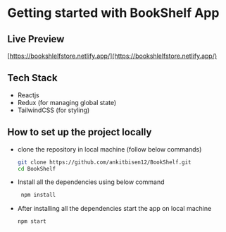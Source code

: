 # Getting started with BookShelf App

## Live Preview

[https://bookshlelfstore.netlify.app/](https://bookshlelfstore.netlify.app/) 

## Tech Stack 
- Reactjs
- Redux (for managing global state)
- TailwindCSS (for styling)

## How to set up the project locally

- clone the repository in local machine (follow below commands)
   ```bash
   git clone https://github.com/ankitbisen12/BookShelf.git
   cd BookShelf

- Install all the dependencies using below command
  ```bash
   npm install

- After installing all the dependencies start the app on local machine
   ```bash
   npm start
